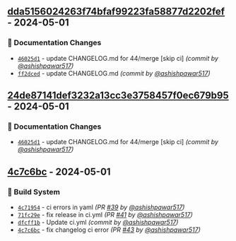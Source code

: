 

## [dda5156024263f74bfaf99223fa58877d2202fef] - 2024-05-01
### :memo: Documentation Changes
- [`46025d1`](https://github.com/ashishpawar517/eventifyPro/commit/46025d1cb92da5557ad9c0cefa2c108ac51279a3) - update CHANGELOG.md for 44/merge [skip ci] *(commit by [@ashishpawar517](https://github.com/ashishpawar517))*
- [`ff2dced`](https://github.com/ashishpawar517/eventifyPro/commit/ff2dced2b7e3ecd99ed95d3072376d201f5d4c55) - update CHANGELOG.md *(commit by [@ashishpawar517](https://github.com/ashishpawar517))*


## [24de87141def3232a13cc3e3758457f0ec679b95] - 2024-05-01
### :memo: Documentation Changes
- [`46025d1`](https://github.com/ashishpawar517/eventifyPro/commit/46025d1cb92da5557ad9c0cefa2c108ac51279a3) - update CHANGELOG.md for 44/merge [skip ci] *(commit by [@ashishpawar517](https://github.com/ashishpawar517))*


## [4c7c6bc] - 2024-05-01
### :construction_worker: Build System
- [`4c71954`](https://github.com/ashishpawar517/eventifyPro/commit/4c71954d7fed02f9b9b037dde4278844cde79754) - ci errors in yaml *(PR [#39](https://github.com/ashishpawar517/eventifyPro/pull/39) by [@ashishpawar517](https://github.com/ashishpawar517))*
- [`71fc29e`](https://github.com/ashishpawar517/eventifyPro/commit/71fc29ebc7f341b86f111c11e45fb9fd3dda9eff) - fix release in ci.yml *(PR [#41](https://github.com/ashishpawar517/eventifyPro/pull/41) by [@ashishpawar517](https://github.com/ashishpawar517))*
- [`dfcff1b`](https://github.com/ashishpawar517/eventifyPro/commit/dfcff1bd6441e5826b8a4b3b70c763e95f8ec9c6) - Update ci.yml *(commit by [@ashishpawar517](https://github.com/ashishpawar517))*
- [`4c7c6bc`](https://github.com/ashishpawar517/eventifyPro/commit/4c7c6bceb4595f9db78514a2ba1a977bdaf9ec3e) - fix changelog ci error *(PR [#43](https://github.com/ashishpawar517/eventifyPro/pull/43) by [@ashishpawar517](https://github.com/ashishpawar517))*

[4c7c6bc]: https://github.com/ashishpawar517/eventifyPro/compare/50abed5...4c7c6bc
[24de87141def3232a13cc3e3758457f0ec679b95]: https://github.com/ashishpawar517/eventifyPro/compare/2de97066cc79feafe7cb13904e6082ebdf827363...24de87141def3232a13cc3e3758457f0ec679b95
[dda5156024263f74bfaf99223fa58877d2202fef]: https://github.com/ashishpawar517/eventifyPro/compare/3a80da5f10618e4fb27bb73c411b358a22e6ac81...dda5156024263f74bfaf99223fa58877d2202fef



